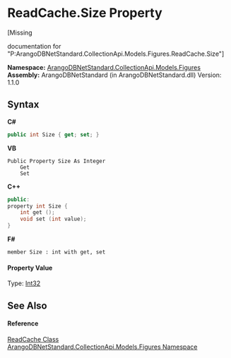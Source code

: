 # ReadCache.Size Property 
 

\[Missing <summary> documentation for "P:ArangoDBNetStandard.CollectionApi.Models.Figures.ReadCache.Size"\]

**Namespace:**&nbsp;<a href="fc0ac85a-f4fb-6c1f-5eac-41e31ea1ab30">ArangoDBNetStandard.CollectionApi.Models.Figures</a><br />**Assembly:**&nbsp;ArangoDBNetStandard (in ArangoDBNetStandard.dll) Version: 1.1.0

## Syntax

**C#**<br />
``` C#
public int Size { get; set; }
```

**VB**<br />
``` VB
Public Property Size As Integer
	Get
	Set
```

**C++**<br />
``` C++
public:
property int Size {
	int get ();
	void set (int value);
}
```

**F#**<br />
``` F#
member Size : int with get, set

```


#### Property Value
Type: <a href="https://docs.microsoft.com/dotnet/api/system.int32" target="_blank" rel="noopener noreferrer">Int32</a>

## See Also


#### Reference
<a href="633bfb86-09c3-4ed3-18ee-8398fd376191">ReadCache Class</a><br /><a href="fc0ac85a-f4fb-6c1f-5eac-41e31ea1ab30">ArangoDBNetStandard.CollectionApi.Models.Figures Namespace</a><br />
